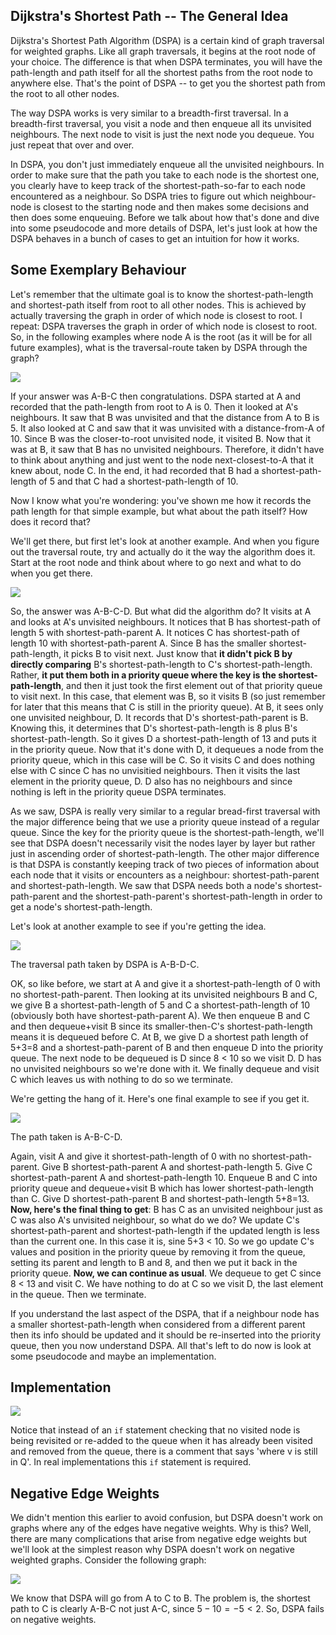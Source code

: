 ## Dijkstra's Shortest Path -- The General Idea  

Dijkstra's Shortest Path Algorithm (DSPA) is a certain kind of graph traversal for weighted graphs.  Like all graph traversals, it begins at the root node of your choice.  The difference is that when DSPA terminates, you will have the path-length and path itself for all the shortest paths from the root node to anywhere else.  That's the point of DSPA -- to get you the shortest path from the root to all other nodes.  

The way DSPA works is very similar to a breadth-first traversal.  In a breadth-first traversal, you visit a node and then enqueue all its unvisited neighbours.  The next node to visit is just the next node you dequeue.  You just repeat that over and over.  

In DSPA, you don't just immediately enqueue all the unvisited neighbours.  In order to make sure that the path you take to each node is the shortest one, you clearly have to keep track of the shortest-path-so-far to each node encountered as a neighbour.  So DSPA tries to figure out which neighbour-node is closest to the starting node and then makes some decisions and then does some enqueuing.  Before we talk about how that's done and dive into some pseudocode and more details of DSPA, let's just look at how the DSPA behaves in a bunch of cases to get an intuition for how it works.  

## Some Exemplary Behaviour  

Let's remember that the ultimate goal is to know the shortest-path-length and shortest-path itself from root to all other nodes.  This is achieved by actually traversing the graph in order of which node is closest to root.  I repeat: DSPA traverses the graph in order of which node is closest to root.  So, in the following examples where node A is the root (as it will be for all future examples), what is the traversal-route taken by DSPA through the graph?

![](example1.png)  

If your answer was A-B-C then congratulations.  DSPA started at A and recorded that the path-length from root to A is 0.  Then it looked at A's neighbours.  It saw that B was unvisited and that the distance from A to B is 5.  It also looked at C and saw that it was unvisited with a distance-from-A of 10.  Since B was the closer-to-root unvisited node, it visited B.  Now that it was at B, it saw that B has no unvisited neighbours.  Therefore, it didn't have to think about anything and just went to the node next-closest-to-A that it knew about, node C.  In the end, it had recorded that B had a shortest-path-length of 5 and that C had a shortest-path-length of 10.  

Now I know what you're wondering: you've shown me how it records the path length for that simple example, but what about the path itself? How does it record that?  

We'll get there, but first let's look at another example.  And when you figure out the traversal route, try and actually do it the way the algorithm does it.  Start at the root node and think about where to go next and what to do when you get there.  

![](example2.png)  

So, the answer was A-B-C-D.  But what did the algorithm do?  It visits at A and looks at A's unvisited neighbours.  It notices that B has shortest-path of length 5 with shortest-path-parent A.  It notices C has shortest-path of length 10 with shortest-path-parent A.  Since B has the smaller shortest-path-length, it picks B to visit next.  Just know that **it didn't pick B by directly comparing** B's shortest-path-length to C's shortest-path-length.  Rather, **it put them both in a priority queue where the key is the shortest-path-length**, and then it just took the first element out of that priority queue to visit next.  In this case, that element was B, so it visits B (so just remember for later that this means that C is still in the priority queue).  At B, it sees only one unvisited neighbour, D.  It records that D's shortest-path-parent is B.  Knowing this, it determines that D's shortest-path-length is 8 plus B's shortest-path-length.  So it gives D a shortest-path-length of 13 and puts it in the priority queue.  Now that it's done with D, it dequeues a node from the priority queue, which in this case will be C.  So it visits C and does nothing else with C since C has no unvisitied neighbours.  Then it visits the last element in the priority queue, D.  D also has no neighbours and since nothing is left in the priority queue DSPA terminates.  

As we saw, DSPA is really very similar to a regular bread-first traversal with the major difference being that we use a priority queue instead of a regular queue. Since the key for the priority queue is the shortest-path-length, we'll see that DSPA doesn't necessarily visit the nodes layer by layer but rather just in ascending order of shortest-path-length.  The other major difference is that DSPA is constantly keeping track of two pieces of information about each node that it visits or encounters as a neighbour: shortest-path-parent and shortest-path-length.  We saw that DSPA needs both a node's shortest-path-parent and the shortest-path-parent's shortest-path-length in order to get a node's shortest-path-length.  

Let's look at another example to see if you're getting the idea.  

![](example3.png)  

The traversal path taken by DSPA is A-B-D-C.  

OK, so like before, we start at A and give it a shortest-path-length of 0 with no shortest-path-parent.  Then looking at its unvisited neighbours B and C, we give B a shortest-path-length of 5 and C a shortest-path-length of 10 (obviously both have shortest-path-parent A).  We then enqueue B and C and then dequeue+visit B since its smaller-then-C's shortest-path-length means it is dequeued before C. At B, we give D a shortest path length of 5+3=8 and a shortest-path-parent of B and then enqueue D into the priority queue.  The next node to be dequeued is D since 8 < 10 so we visit D.  D has no unvisited neighbours so we're done with it.  We finally dequeue and visit C which leaves us with nothing to do so we terminate.  

We're getting the hang of it.  Here's one final example to see if you get it.  

![](example4.png)  

The path taken is A-B-C-D.  

Again, visit A and give it shortest-path-length of 0 with no shortest-path-parent.  Give B shortest-path-parent A and shortest-path-length 5.  Give C shortest-path-parent A and shortest-path-length 10.  Enqueue B and C into priority queue and dequeue+visit B which has lower shortest-path-length than C.  Give D shortest-path-parent B and shortest-path-length 5+8=13.  **Now, here's the final thing to get**: B has C as an unvisited neighbour just as C was also A's unvisited neighbour, so what do we do?  We update C's shortest-path-parent and shortest-path-length if the updated length is less than the current one.  In this case it is, sine 5+3 < 10.  So we go update C's values and position in the priority queue by removing it from the queue, setting its parent and length to B and 8, and then we put it back in the priority queue.  **Now, we can continue as usual**.  We dequeue to get C since 8 < 13 and visit C.  We have nothing to do at C so we visit D, the last element in the queue.  Then we terminate.  

If you understand the last aspect of the DSPA, that if a neighbour node has a smaller shortest-path-length when considered from a different parent then its info should be updated and it should be re-inserted into the priority queue, then you now understand DSPA.  All that's left to do now is look at some pseudocode and maybe an implementation.  

## Implementation  

![](dijkstra_implementation.png)  

Notice that instead of an `if` statement checking that no visited node is being revisited or re-added to the queue when it has already been visited and removed from the queue, there is a comment that says 'where v is still in Q'.  In real implementations this `if` statement is required.  

## Negative Edge Weights  

We didn't mention this earlier to avoid confusion, but DSPA doesn't work on graphs where any of the edges have negative weights. Why is this?  Well, there are many complications that arise from negative edge weights but we'll look at the simplest reason why DSPA doesn't work on negative weighted graphs.  Consider the following graph:

![](negative_weights.png)  

We know that DSPA will go from A to C to B.  The problem is, the shortest path to C is clearly A-B-C not just A-C, since $5-10=-5<2$.  So, DSPA fails on negative weights.  
